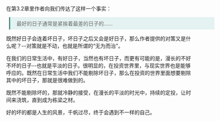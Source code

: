 <style>
.blockquote {
   margin-left:0.6em !important;
   padding:0.5em 1.2em !important;
   border-left:3px solid rgba(15,148,136,1) !important;
   width:560px !important;
   box-sizing:border-box !important;
   background-color:rgba(15,148,136,0.1) !important;
   color:#666 !important
}
</style>

在第3.2章里作者向我们传达了这样一个事实：

<blockquote class="blockquote">最好的日子通常是紧挨着最差的日子的……</blockquote>

既然好日子会连着坏日子，坏日子之后又会是好日子，那么作者提供的对策又是什么呢？--对策就是不动，也就是所谓的“无为而治”。

在我们的日常生活中，有好日子，当然也有坏日子，而更有可能的是，漫长的不好不坏的日子--也就是平淡的日子。很明显的，在投资世界里，与现实世界也是能够呼应的。既然在日常生活中我们不能剔除坏日子，那么在投资的世界里面想要剔除其中的坏日子，那就是很难做到的。

既然不能剔除坏的，那就冷静的接受，在漫长的平淡的时光中，持续的定投，让时间来浇筑，直到成为栋梁之材。

好的坏的都是人生的风景，千帆过尽，终于会遇到不一样的自己。
